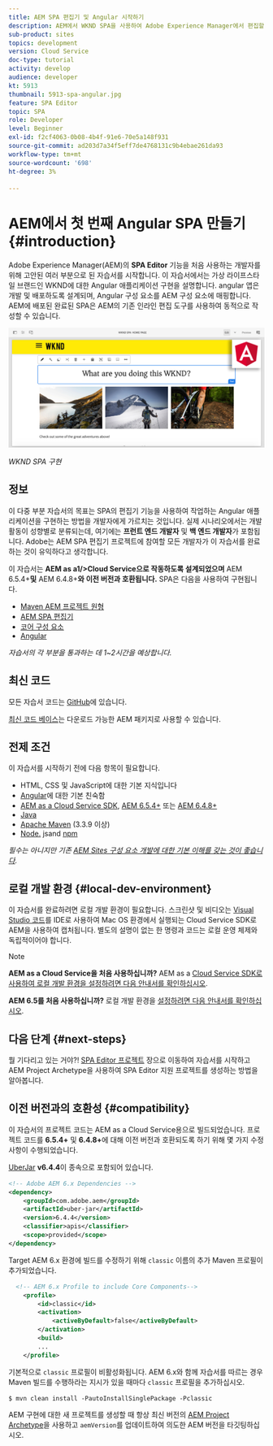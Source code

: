 ```yaml
---
title: AEM SPA 편집기 및 Angular 시작하기
description: AEM에서 WKND SPA을 사용하여 Adobe Experience Manager에서 편집할 수 있는 첫 번째 Angular Single Page Application(SPA)을 만들 수 있습니다. AEM SPA Editor에서 Angular JS 프레임워크를 사용하여 SPA을 생성하는 방법을 알아봅니다. 이 여러 부분으로 구성된 튜토리얼에서는 가상 라이프스타일 브랜드인 WKND에 대한 Angular 애플리케이션을 구현하는 과정을 설명합니다. 이 자습서에서는 SPA 만들기 종단간 및 AEM과의 통합을 다룹니다.
sub-product: sites
topics: development
version: Cloud Service
doc-type: tutorial
activity: develop
audience: developer
kt: 5913
thumbnail: 5913-spa-angular.jpg
feature: SPA Editor
topic: SPA
role: Developer
level: Beginner
exl-id: f2cf4063-0b08-4b4f-91e6-70e5a148f931
source-git-commit: ad203d7a34f5eff7de4768131c9b4ebae261da93
workflow-type: tm+mt
source-wordcount: '698'
ht-degree: 3%

---
```


# AEM에서 첫 번째 Angular SPA 만들기 {#introduction}

Adobe Experience Manager(AEM)의 **SPA Editor** 기능을 처음 사용하는 개발자를 위해 고안된 여러 부분으로 된 자습서를 시작합니다. 이 자습서에서는 가상 라이프스타일 브랜드인 WKND에 대한 Angular 애플리케이션 구현을 설명합니다. angular 앱은 개발 및 배포하도록 설계되며, Angular 구성 요소를 AEM 구성 요소에 매핑합니다. AEM에 배포된 완료된 SPA은 AEM의 기존 인라인 편집 도구를 사용하여 동적으로 작성할 수 있습니다.

![구현된 최종 SPA](assets/wknd-spa-implementation.png)

*WKND SPA 구현*

## 정보

이 다중 부분 자습서의 목표는 SPA의 편집기 기능을 사용하여 작업하는 Angular 애플리케이션을 구현하는 방법을 개발자에게 가르치는 것입니다. 실제 시나리오에서는 개발 활동이 성향별로 분류되는데, 여기에는 **프런트 엔드 개발자** 및 **백 엔드 개발자**&#x200B;가 포함됩니다. Adobe는 AEM SPA 편집기 프로젝트에 참여할 모든 개발자가 이 자습서를 완료하는 것이 유익하다고 생각합니다.

이 자습서는 **AEM as a1/>Cloud Service으로 작동하도록 설계되었으며** AEM 6.5.4+**및** AEM 6.4.8+**와 이전 버전과 호환됩니다.** SPA은 다음을 사용하여 구현됩니다.

* [Maven AEM 프로젝트 원형](https://experienceleague.adobe.com/docs/experience-manager-core-components/using/developing/archetype/overview.html)
* [AEM SPA 편집기](https://experienceleague.adobe.com/docs/experience-manager-65/developing/headless/spas/spa-walkthrough.html#content-editing-experience-with-spa)
* [코어 구성 요소](https://experienceleague.adobe.com/docs/experience-manager-core-components/using/introduction.html?lang=ko-KR)
* [Angular](https://angular.io/)

*자습서의 각 부분을 통과하는 데 1~2시간을 예상합니다.*

## 최신 코드

모든 자습서 코드는 [GitHub](https://github.com/adobe/aem-guides-wknd-spa)에 있습니다.

[최신 코드 베이스](https://github.com/adobe/aem-guides-wknd-spa/releases)는 다운로드 가능한 AEM 패키지로 사용할 수 있습니다.

## 전제 조건

이 자습서를 시작하기 전에 다음 항목이 필요합니다.

* HTML, CSS 및 JavaScript에 대한 기본 지식입니다
* [Angular](https://angular.io/)에 대한 기본 친숙함
* [AEM as a Cloud Service SDK](https://experienceleague.adobe.com/docs/experience-manager-learn/cloud-service/local-development-environment-set-up/aem-runtime.html#download-the-aem-as-a-cloud-service-sdk),  [AEM 6.5.4+](https://helpx.adobe.com/experience-manager/aem-releases-updates.html#65)  또는  [AEM 6.4.8+](https://helpx.adobe.com/experience-manager/aem-releases-updates.html#64)
* [Java](https://downloads.experiencecloud.adobe.com/content/software-distribution/en/general.html)
* [Apache Maven](https://maven.apache.org/) (3.3.9 이상)
* [Node.](https://nodejs.org/en/) jsand  [npm](https://www.npmjs.com/)

*필수는 아니지만 기존  [AEM Sites 구성 요소 개발에 대한 기본 이해를 갖는 것이 좋습니다](https://experienceleague.adobe.com/docs/experience-manager-learn/getting-started-wknd-tutorial-develop/overview.html).*

## 로컬 개발 환경 {#local-dev-environment}

이 자습서를 완료하려면 로컬 개발 환경이 필요합니다. 스크린샷 및 비디오는 [Visual Studio 코드](https://code.visualstudio.com/)를 IDE로 사용하여 Mac OS 환경에서 실행되는 Cloud Service SDK로 AEM을 사용하여 캡처됩니다. 별도의 설명이 없는 한 명령과 코드는 로컬 운영 체제와 독립적이어야 합니다.

>[!NOTE]
>
> **AEM as a Cloud Service을 처음 사용하십니까?** AEM as a  [Cloud Service SDK로 사용하여 로컬 개발 환경을 설정하려면 다음 안내서를 확인하십시오](https://experienceleague.adobe.com/docs/experience-manager-learn/cloud-service/local-development-environment-set-up/overview.html).
>
> **AEM 6.5를 처음 사용하십니까?** 로컬 개발 환경을  [설정하려면 다음 안내서를 확인하십시오](https://experienceleague.adobe.com/docs/experience-manager-learn/foundation/development/set-up-a-local-aem-development-environment.html).

## 다음 단계 {#next-steps}

뭘 기다리고 있는 거야?! [SPA Editor 프로젝트](create-project.md) 장으로 이동하여 자습서를 시작하고 AEM Project Archetype을 사용하여 SPA Editor 지원 프로젝트를 생성하는 방법을 알아봅니다.

## 이전 버전과의 호환성 {#compatibility}

이 자습서의 프로젝트 코드는 AEM as a Cloud Service용으로 빌드되었습니다. 프로젝트 코드를 **6.5.4+** 및 **6.4.8+**&#x200B;에 대해 이전 버전과 호환되도록 하기 위해 몇 가지 수정 사항이 수행되었습니다.

[UberJar](https://experienceleague.adobe.com/docs/experience-manager-65/developing/devtools/ht-projects-maven.html#what-is-the-uberjar) **v6.4.4**&#x200B;이 종속으로 포함되어 있습니다.

```xml
<!-- Adobe AEM 6.x Dependencies -->
<dependency>
    <groupId>com.adobe.aem</groupId>
    <artifactId>uber-jar</artifactId>
    <version>6.4.4</version>
    <classifier>apis</classifier>
    <scope>provided</scope>
</dependency>
```

Target AEM 6.x 환경에 빌드를 수정하기 위해 `classic` 이름의 추가 Maven 프로필이 추가되었습니다.

```xml
  <!-- AEM 6.x Profile to include Core Components-->
    <profile>
        <id>classic</id>
        <activation>
            <activeByDefault>false</activeByDefault>
        </activation>
        <build>
        ...
    </profile>
```

기본적으로 `classic` 프로필이 비활성화됩니다. AEM 6.x와 함께 자습서를 따르는 경우 Maven 빌드를 수행하라는 지시가 있을 때마다 `classic` 프로필을 추가하십시오.

```shell
$ mvn clean install -PautoInstallSinglePackage -Pclassic
```

AEM 구현에 대한 새 프로젝트를 생성할 때 항상 최신 버전의 [AEM Project Archetype](https://github.com/adobe/aem-project-archetype)을 사용하고 `aemVersion`를 업데이트하여 의도한 AEM 버전을 타깃팅하십시오.
